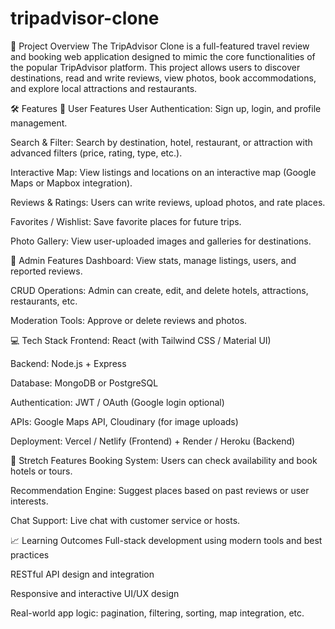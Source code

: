 # tripadvisor-clone
📌 Project Overview
The TripAdvisor Clone is a full-featured travel review and booking web application designed to mimic the core functionalities of the popular TripAdvisor platform. This project allows users to discover destinations, read and write reviews, view photos, book accommodations, and explore local attractions and restaurants.

🛠️ Features
🧭 User Features
User Authentication: Sign up, login, and profile management.

Search & Filter: Search by destination, hotel, restaurant, or attraction with advanced filters (price, rating, type, etc.).

Interactive Map: View listings and locations on an interactive map (Google Maps or Mapbox integration).

Reviews & Ratings: Users can write reviews, upload photos, and rate places.

Favorites / Wishlist: Save favorite places for future trips.

Photo Gallery: View user-uploaded images and galleries for destinations.

📍 Admin Features
Dashboard: View stats, manage listings, users, and reported reviews.

CRUD Operations: Admin can create, edit, and delete hotels, attractions, restaurants, etc.

Moderation Tools: Approve or delete reviews and photos.

💻 Tech Stack
Frontend: React (with Tailwind CSS / Material UI)

Backend: Node.js + Express

Database: MongoDB or PostgreSQL

Authentication: JWT / OAuth (Google login optional)

APIs: Google Maps API, Cloudinary (for image uploads)

Deployment: Vercel / Netlify (Frontend) + Render / Heroku (Backend)

🎯 Stretch Features
Booking System: Users can check availability and book hotels or tours.

Recommendation Engine: Suggest places based on past reviews or user interests.

Chat Support: Live chat with customer service or hosts.

📈 Learning Outcomes
Full-stack development using modern tools and best practices

RESTful API design and integration

Responsive and interactive UI/UX design

Real-world app logic: pagination, filtering, sorting, map integration, etc.
